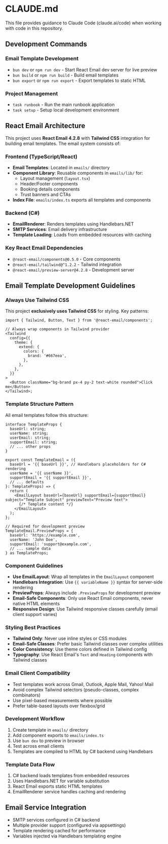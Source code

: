 # CLAUDE.md

This file provides guidance to Claude Code (claude.ai/code) when working with code in this repository.

## Development Commands

### Email Template Development

- `bun dev` or `npm run dev` - Start React Email dev server for live preview
- `bun build` or `npm run build` - Build email templates
- `bun export` or `npm run export` - Export templates to static HTML

### Project Management

- `task runbook` - Run the main runbook application
- `task setup` - Setup local development environment

## React Email Architecture

This project uses **React Email 4.2.8** with **Tailwind CSS** integration for building email templates. The email system consists of:

### Frontend (TypeScript/React)

- **Email Templates**: Located in `emails/` directory
- **Component Library**: Reusable components in `emails/lib/` for:
  - Layout management (`layout.tsx`)
  - Header/Footer components
  - Booking details components
  - Trust banners and CTAs
- **Index File**: `emails/index.ts` exports all templates and components

### Backend (C#)

- **EmailRenderer**: Renders templates using Handlebars.NET
- **SMTP Services**: Email delivery infrastructure
- **Template Loading**: Loads from embedded resources with caching

### Key React Email Dependencies

- `@react-email/components@0.5.0` - Core components
- `@react-email/tailwind@^1.2.2` - Tailwind integration
- `@react-email/preview-server@4.2.8` - Development server

## Email Template Development Guidelines

### Always Use Tailwind CSS

This project **exclusively uses Tailwind CSS** for styling. Key patterns:

```tsx
import { Tailwind, Button, Text } from '@react-email/components';

// Always wrap components in Tailwind provider
<Tailwind
  config={{
    theme: {
      extend: {
        colors: {
          brand: '#667eea',
        },
      },
    },
  }}
>
  <Button className="bg-brand px-4 py-2 text-white rounded">Click me</Button>
</Tailwind>;
```

### Template Structure Pattern

All email templates follow this structure:

```tsx
interface TemplateProps {
  baseUrl: string;
  userName: string;
  userEmail: string;
  supportEmail: string;
  // ... other props
}

export const TemplateEmail = ({
  baseUrl = '{{ baseUrl }}', // Handlebars placeholders for C# rendering
  userName = '{{ userName }}',
  supportEmail = '{{ supportEmail }}',
  // ... defaults
}: TemplateProps) => {
  return (
    <EmailLayout baseUrl={baseUrl} supportEmail={supportEmail} subject="Template Subject" previewText="Preview text">
      {/* Template content */}
    </EmailLayout>
  );
};

// Required for development preview
TemplateEmail.PreviewProps = {
  baseUrl: 'https://example.com',
  userName: 'John Doe',
  supportEmail: 'support@example.com',
  // ... sample data
} as TemplateProps;
```

### Component Guidelines

- **Use EmailLayout**: Wrap all templates in the `EmailLayout` component
- **Handlebars Integration**: Use `{{ variableName }}` syntax for server-side rendering
- **PreviewProps**: Always include `.PreviewProps` for development preview
- **Email-Safe Components**: Only use React Email components, never native HTML elements
- **Responsive Design**: Use Tailwind responsive classes carefully (email client support varies)

### Styling Best Practices

- **Tailwind Only**: Never use inline styles or CSS modules
- **Email-Safe Classes**: Prefer basic Tailwind classes over complex utilities
- **Color Consistency**: Use theme colors defined in Tailwind config
- **Typography**: Use React Email's `Text` and `Heading` components with Tailwind classes

### Email Client Compatibility

- Test templates work across Gmail, Outlook, Apple Mail, Yahoo! Mail
- Avoid complex Tailwind selectors (pseudo-classes, complex combinators)
- Use pixel-based measurements where possible
- Prefer table-based layouts over flexbox/grid

### Development Workflow

1. Create template in `emails/` directory
2. Add component exports to `emails/index.ts`
3. Use `bun dev` to preview in browser
4. Test across email clients
5. Templates are compiled to HTML by C# backend using Handlebars

### Template Data Flow

1. C# backend loads templates from embedded resources
2. Uses Handlebars.NET for variable substitution
3. React Email exports static HTML templates
4. EmailRenderer service handles caching and rendering

## Email Service Integration

- SMTP services configured in C# backend
- Multiple provider support (configured via appsettings)
- Template rendering cached for performance
- Variables injected via Handlebars templating engine
